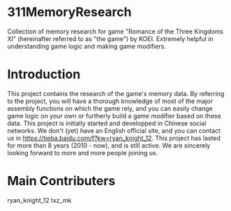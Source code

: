 # 311MemoryResearch
Collection of memory research for game "Romance of the Three Kingdoms XI" (hereinafter referred to as "the game") by KOEI. Extremely helpful in understanding game logic and making game modifiers.
# Introduction
This project contains the research of the game's memory data. By referring to the project, you will have a thorough knowledge of most of the major assembly functions on which the game rely, and you can easily change game logic on your own or furtherly build a game modifier based on these data.
This project is initially started and developped in Chinese social networks. We don't (yet) have an English official site, and you can contact us in https://tieba.baidu.com/f?kw=ryan_knight_12.
This project has lasted for more than 8 years (2010 - now), and is still active. We are sincerely looking forward to more and more people joining us.
# Main Contributers
ryan_knight_12
txz_mk
